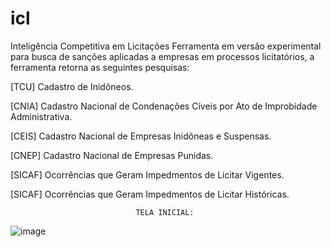 # icl
Inteligência Competitiva em Licitações
Ferramenta em versão experimental para busca de sanções aplicadas a empresas em processos licitatórios, a ferramenta retorna as seguintes pesquisas:

[TCU] Cadastro de Inidôneos.

[CNIA] Cadastro Nacional de Condenações Cíveis por Ato de Improbidade Administrativa.

[CEIS] Cadastro Nacional de Empresas Inidôneas e Suspensas.

[CNEP] Cadastro Nacional de Empresas Punidas.

[SICAF] Ocorrências que Geram Impedmentos de Licitar Vigentes.

[SICAF] Ocorrências que Geram Impedmentos de Licitar Históricas.


                                TELA INICIAL:

![image](https://user-images.githubusercontent.com/90231217/196787410-adbde075-86a1-4f73-8af4-71eadfd55e67.png)
